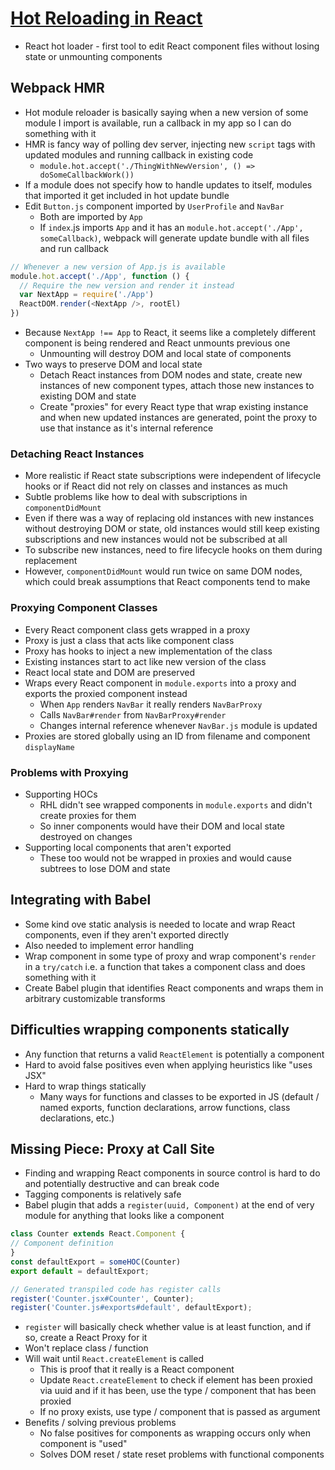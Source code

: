 # [Hot Reloading in React](https://medium.com/@dan_abramov/hot-reloading-in-react-1140438583bf)

* React hot loader - first tool to edit React component files without losing state or unmounting components

## Webpack HMR

* Hot module reloader is basically saying when a new version of some module I import is available, run a callback in my app so I can do something with it
* HMR is fancy way of polling dev server, injecting new `script` tags with updated modules and running callback in existing code
  * `module.hot.accept('./ThingWithNewVersion', () => doSomeCallbackWork())`
* If a module does not specify how to handle updates to itself, modules that imported it get included in hot update bundle
* Edit `Button.js` component imported by `UserProfile` and `NavBar`
  * Both are imported by `App`
  * If `index`.js imports `App` and it has an `module.hot.accept('./App', someCallback)`, webpack will generate update bundle with all files and run callback

```javascript
// Whenever a new version of App.js is available
module.hot.accept('./App', function () {
  // Require the new version and render it instead
  var NextApp = require('./App')
  ReactDOM.render(<NextApp />, rootEl)
})
```

* Because `NextApp !== App` to React, it seems like a completely different component is being rendered and React unmounts previous one
  * Unmounting will destroy DOM and local state of components
* Two ways to preserve DOM and local state
  * Detach React instances from DOM nodes and state, create new instances of new component types, attach those new instances to existing DOM and state
  * Create "proxies" for every React type that wrap existing instance and when new updated instances are generated, point the proxy to use that instance as it's internal reference

### Detaching React Instances

* More realistic if React state subscriptions were independent of lifecycle hooks or if React did not rely on classes and instances as much
* Subtle problems like how to deal with subscriptions in `componentDidMount`
* Even if there was a way of replacing old instances with new instances without destroying DOM or state, old instances would still keep existing subscriptions and new instances would not be subscribed at all
* To subscribe new instances, need to fire lifecycle hooks on them during replacement
* However, `componentDidMount` would run twice on same DOM nodes, which could break assumptions that React components tend to make

### Proxying Component Classes

* Every React component class gets wrapped in a proxy
* Proxy is just a class that acts like component class
* Proxy has hooks to inject a new implementation of the class
* Existing instances start to act like new version of the class
* React local state and DOM are preserved
* Wraps every React component in `module.exports` into a proxy and exports the proxied component instead
  * When `App` renders `NavBar` it really renders `NavBarProxy`
  * Calls `NavBar#render` from `NavBarProxy#render`
  * Changes internal reference whenever `NavBar.js` module is updated
* Proxies are stored globally using an ID from filename and component `displayName`

### Problems with Proxying

* Supporting HOCs
  * RHL didn't see wrapped components in `module.exports` and didn't create proxies for them
  * So inner components would have their DOM and local state destroyed on changes
* Supporting local components that aren't exported
  * These too would not be wrapped in proxies and would cause subtrees to lose DOM and state

## Integrating with Babel

* Some kind ove static analysis is needed to locate and wrap React components, even if they aren't exported directly
* Also needed to implement error handling
* Wrap component in some type of proxy and wrap component's `render` in a `try/catch` i.e. a function that takes a component class and does something with it
* Create Babel plugin that identifies React components and wraps them in arbitrary customizable transforms

## Difficulties wrapping components statically

* Any function that returns a valid `ReactElement` is potentially a component
* Hard to avoid false positives even when applying heuristics like "uses JSX"
* Hard to wrap things statically
  * Many ways for functions and classes to be exported in JS (default / named exports, function declarations, arrow functions, class declarations, etc.)

## Missing Piece: Proxy at Call Site

* Finding and wrapping React components in source control is hard to do and potentially destructive and can break code
* Tagging components is relatively safe
* Babel plugin that adds a `register(uuid, Component)` at the end of very module for anything that looks like a component

```jsx
class Counter extends React.Component {
// Component definition
}
const defaultExport = someHOC(Counter)
export default = defaultExport;

// Generated transpiled code has register calls
register('Counter.jsx#Counter', Counter);
register('Counter.js#exports#default', defaultExport);
```

* `register` will basically check whether value is at least function, and if so, create a React Proxy for it
* Won't replace class / function
* Will wait until `React.createElement` is called
  * This is proof that it really is a React component
  * Update `React.createElement` to check if element has been proxied via uuid and if it has been, use the type / component that has been proxied
  * If no proxy exists, use type / component that is passed as argument
* Benefits / solving previous problems
  * No false positives for components as wrapping occurs only when component is "used"
  * Solves DOM reset / state reset problems with functional components
